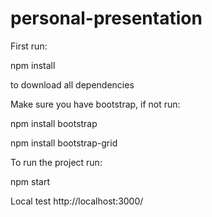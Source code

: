 # personal-presentation

First run:

npm install 

to download all dependencies

Make sure you have bootstrap, if not run:

npm install bootstrap

npm install bootstrap-grid

To run the project run:

npm start

Local test http://localhost:3000/

